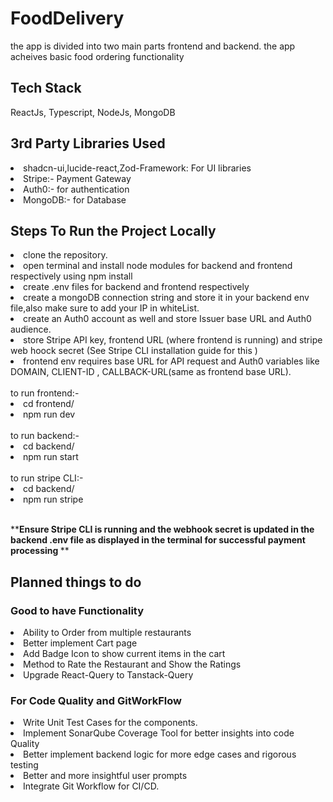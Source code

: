 # FoodDelivery
the app is divided into two main parts frontend and backend. the app acheives basic food ordering functionality 

## Tech Stack
ReactJs, Typescript, NodeJs, MongoDB

## 3rd Party Libraries Used
<li> shadcn-ui,lucide-react,Zod-Framework: For UI libraries</li>
<li> Stripe:- Payment Gateway</li>
<li> Auth0:- for authentication</li>
<li> MongoDB:- for Database</li>

## Steps To Run the Project Locally
<li>clone the repository.</li>
<li>open terminal and install node modules for backend and frontend respectively using npm install</li>
<li>create .env files for backend and frontend respectively</li>
<li>create a mongoDB connection string and store it in your backend env file,also make sure to add your IP in whiteList.</li>
<li>create an Auth0 account as well and store Issuer base URL and Auth0 audience.</li>
<li>store Stripe API key, frontend URL (where frontend is running) and stripe web hoock secret (See Stripe CLI installation guide for this )</li>
<li>frontend env requires base URL for API request and Auth0 variables like DOMAIN, CLIENT-ID , CALLBACK-URL(same as frontend base URL).</li>


<br/>
to run frontend:- 
<li>cd frontend/</li>
<li>npm run dev </li>
<br/>
to run backend:-
<li>cd backend/  </li>
<li> npm run start</li>
<br/>
to run stripe CLI:-
<li>cd backend/  </li>
<li>npm run stripe </li>

<br/>

 **<b>Ensure Stripe CLI is running and the webhook secret is updated in the backend .env file as displayed in the terminal for successful payment processing </b> **

## Planned things to do
### Good to have Functionality
<li> Ability to Order from multiple restaurants</li>
<li> Better implement Cart page </li>
<li> Add Badge Icon to show current items in the cart</li>
<li> Method to Rate the Restaurant and Show the Ratings</li>
<li> Upgrade React-Query to Tanstack-Query</li>

### For Code Quality and GitWorkFlow
<li>Write Unit Test Cases for the components.</li>
<li>Implement SonarQube Coverage Tool for better insights into code Quality</li>
<li>Better implement backend logic for more edge cases and rigorous testing</li>
<li>Better and more insightful user prompts</li>
<li>Integrate Git Workflow for CI/CD.</li>


